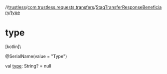 //[trustless](../../../index.md)/[com.trustless.requests.transfers](../index.md)/[StaqTransferResponseBeneficiary](index.md)/[type](type.md)

# type

[kotlin]\

@SerialName(value = &quot;Type&quot;)

val [type](type.md): String? = null
